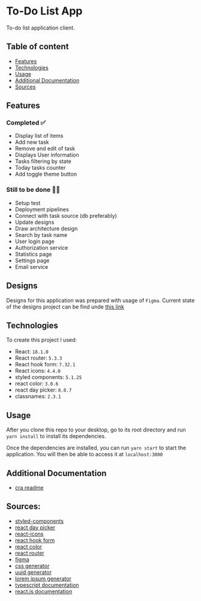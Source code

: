 # To-Do List App

To-do list application client.

## Table of content
- [Features](#features)
- [Technologies](#technologies)
- [Usage](#usage)
- [Additional Documentation](#additional-documentation)
- [Sources](#sources)

## Features

### Completed ✅
- Display list of items
- Add new task
- Remove and edit of task
- Displays User information
- Tasks filtering by state
- Today tasks counter
- Add toggle theme button

### Still to be done 👨‍💻
- Setup test
- Deployment pipelines
- Connect with task source (db preferably)
- Update designs
- Draw architecture design
- Search by task name
- User login page
- Authorization service
- Statistics page
- Settings page
- Email service

## Designs
Designs for this application was prepared with usage of `Figma`. Current state of the designs project can be find unde [this link](https://www.figma.com/file/iykqyLk7tgurLH2raMYNxI/ToDo-App?node-id=0%3A1)

## Technologies
To create this project I used:
- React: `18.1.0`
- React router: `5.3.3`
- React hook form: `7.32.1`
- React icons: `4.4.0`
- styled components: `5.1.25`
- react color: `3.0.6`
- react day picker: `8.0.7`
- classnames: `2.3.1`

## Usage

After you clone this repo to your desktop, go to its root directory and run `yarn install` to install its dependencies.

Once the dependencies are installed, you can run `yarn start` to start the application. You will then be able to access it at `localhost:3000`

## Additional Documentation
- [cra readme](/cra-docs.md)

## Sources:
- [styled-components](https://styled-components.com/docs)
- [react day picker](https://react-day-picker.js.org)
- [react-icons](https://react-icons.github.io/react-icons)
- [react hook form](https://react-hook-form.com/get-started/#Quickstart)
- [react color](https://casesandberg.github.io/react-color/)
- [react router](https://reactrouter.com/docs/en/v6)
- [figma](https://www.figma.com/design/)
- [css generator](https://cssgenerator.pl/box-shadow-generator/)
- [uuid generator](https://www.uuidgenerator.net)
- [lorem ipsum generator](https://loremipsum.io)
- [typescript documentation](https://www.typescriptlang.org/docs/handbook/intro.html)
- [react.js documentation](https://reactjs.org/tutorial/tutorial.html)
